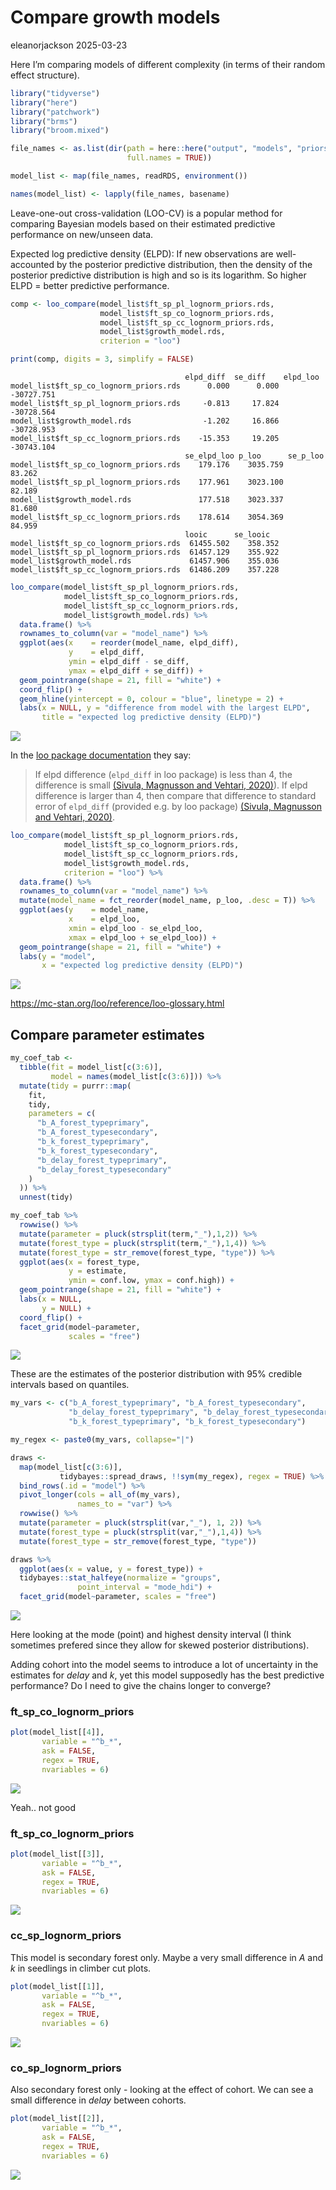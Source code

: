 # Compare growth models
eleanorjackson
2025-03-23

Here I’m comparing models of different complexity (in terms of their
random effect structure).

``` r
library("tidyverse")
library("here")
library("patchwork")
library("brms")
library("broom.mixed")
```

``` r
file_names <- as.list(dir(path = here::here("output", "models", "priors2"),
                          full.names = TRUE))

model_list <- map(file_names, readRDS, environment())

names(model_list) <- lapply(file_names, basename)
```

Leave-one-out cross-validation (LOO-CV) is a popular method for
comparing Bayesian models based on their estimated predictive
performance on new/unseen data.

Expected log predictive density (ELPD): If new observations are
well-accounted by the posterior predictive distribution, then the
density of the posterior predictive distribution is high and so is its
logarithm. So higher ELPD = better predictive performance.

``` r
comp <- loo_compare(model_list$ft_sp_pl_lognorm_priors.rds,
                    model_list$ft_sp_co_lognorm_priors.rds,
                    model_list$ft_sp_cc_lognorm_priors.rds,
                    model_list$growth_model.rds,
                    criterion = "loo")

print(comp, digits = 3, simplify = FALSE)
```

                                           elpd_diff  se_diff    elpd_loo  
    model_list$ft_sp_co_lognorm_priors.rds      0.000      0.000 -30727.751
    model_list$ft_sp_pl_lognorm_priors.rds     -0.813     17.824 -30728.564
    model_list$growth_model.rds                -1.202     16.866 -30728.953
    model_list$ft_sp_cc_lognorm_priors.rds    -15.353     19.205 -30743.104
                                           se_elpd_loo p_loo      se_p_loo  
    model_list$ft_sp_co_lognorm_priors.rds    179.176    3035.759     83.262
    model_list$ft_sp_pl_lognorm_priors.rds    177.961    3023.100     82.189
    model_list$growth_model.rds               177.518    3023.337     81.680
    model_list$ft_sp_cc_lognorm_priors.rds    178.614    3054.369     84.959
                                           looic      se_looic  
    model_list$ft_sp_co_lognorm_priors.rds  61455.502    358.352
    model_list$ft_sp_pl_lognorm_priors.rds  61457.129    355.922
    model_list$growth_model.rds             61457.906    355.036
    model_list$ft_sp_cc_lognorm_priors.rds  61486.209    357.228

``` r
loo_compare(model_list$ft_sp_pl_lognorm_priors.rds,
            model_list$ft_sp_co_lognorm_priors.rds,
            model_list$ft_sp_cc_lognorm_priors.rds,
            model_list$growth_model.rds) %>% 
  data.frame() %>% 
  rownames_to_column(var = "model_name") %>% 
  ggplot(aes(x    = reorder(model_name, elpd_diff), 
             y    = elpd_diff, 
             ymin = elpd_diff - se_diff, 
             ymax = elpd_diff + se_diff)) +
  geom_pointrange(shape = 21, fill = "white") +
  coord_flip() +
  geom_hline(yintercept = 0, colour = "blue", linetype = 2) +
  labs(x = NULL, y = "difference from model with the largest ELPD", 
       title = "expected log predictive density (ELPD)") 
```

![](figures/2025-01-20_compare-growth-models/unnamed-chunk-4-1.png)

In the [loo package
documentation](https://mc-stan.org/loo/articles/online-only/faq.html#how-to-use-cross-validation-for-model-selection-)
they say:

> If elpd difference (`elpd_diff` in loo package) is less than 4, the
> difference is small [(Sivula, Magnusson and Vehtari,
> 2020)](https://doi.org/10.48550/arXiv.2008.10296)). If elpd difference
> is larger than 4, then compare that difference to standard error of
> `elpd_diff` (provided e.g. by loo package) [(Sivula, Magnusson and
> Vehtari, 2020)](https://doi.org/10.48550/arXiv.2008.10296).

``` r
loo_compare(model_list$ft_sp_pl_lognorm_priors.rds,
            model_list$ft_sp_co_lognorm_priors.rds,
            model_list$ft_sp_cc_lognorm_priors.rds,
            model_list$growth_model.rds,
            criterion = "loo") %>% 
  data.frame() %>% 
  rownames_to_column(var = "model_name") %>% 
  mutate(model_name = fct_reorder(model_name, p_loo, .desc = T)) %>% 
  ggplot(aes(y    = model_name, 
             x    = elpd_loo, 
             xmin = elpd_loo - se_elpd_loo, 
             xmax = elpd_loo + se_elpd_loo)) +
  geom_pointrange(shape = 21, fill = "white") +
  labs(y = "model", 
       x = "expected log predictive density (ELPD)") 
```

![](figures/2025-01-20_compare-growth-models/unnamed-chunk-5-1.png)

https://mc-stan.org/loo/reference/loo-glossary.html

## Compare parameter estimates

``` r
my_coef_tab <-
  tibble(fit = model_list[c(3:6)],
         model = names(model_list[c(3:6)])) %>%
  mutate(tidy = purrr::map(
    fit,
    tidy,
    parameters = c(
      "b_A_forest_typeprimary",
      "b_A_forest_typesecondary",
      "b_k_forest_typeprimary",
      "b_k_forest_typesecondary",
      "b_delay_forest_typeprimary",
      "b_delay_forest_typesecondary"
    )
  )) %>%
  unnest(tidy)
```

``` r
my_coef_tab %>% 
  rowwise() %>% 
  mutate(parameter = pluck(strsplit(term,"_"),1,2)) %>% 
  mutate(forest_type = pluck(strsplit(term,"_"),1,4)) %>% 
  mutate(forest_type = str_remove(forest_type, "type")) %>% 
  ggplot(aes(x = forest_type, 
             y = estimate, 
             ymin = conf.low, ymax = conf.high)) +
  geom_pointrange(shape = 21, fill = "white") +
  labs(x = NULL,
       y = NULL) +
  coord_flip() +
  facet_grid(model~parameter, 
             scales = "free") 
```

![](figures/2025-01-20_compare-growth-models/unnamed-chunk-7-1.png)

These are the estimates of the posterior distribution with 95% credible
intervals based on quantiles.

``` r
my_vars <- c("b_A_forest_typeprimary", "b_A_forest_typesecondary",
             "b_delay_forest_typeprimary", "b_delay_forest_typesecondary",
             "b_k_forest_typeprimary", "b_k_forest_typesecondary")

my_regex <- paste0(my_vars, collapse="|")

draws <-
  map(model_list[c(3:6)],
           tidybayes::spread_draws, !!sym(my_regex), regex = TRUE) %>% 
  bind_rows(.id = "model") %>% 
  pivot_longer(cols = all_of(my_vars), 
               names_to = "var") %>% 
  rowwise() %>% 
  mutate(parameter = pluck(strsplit(var,"_"), 1, 2)) %>% 
  mutate(forest_type = pluck(strsplit(var,"_"),1,4)) %>% 
  mutate(forest_type = str_remove(forest_type, "type")) 

draws %>% 
  ggplot(aes(x = value, y = forest_type)) +
  tidybayes::stat_halfeye(normalize = "groups",
               point_interval = "mode_hdi") +
  facet_grid(model~parameter, scales = "free")
```

![](figures/2025-01-20_compare-growth-models/unnamed-chunk-8-1.png)

Here looking at the mode (point) and highest density interval (I think
sometimes prefered since they allow for skewed posterior distributions).

Adding cohort into the model seems to introduce a lot of uncertainty in
the estimates for *delay* and *k*, yet this model supposedly has the
best predictive performance? Do I need to give the chains longer to
converge?

### ft_sp_co_lognorm_priors

``` r
plot(model_list[[4]], 
       variable = "^b_*",
       ask = FALSE,
       regex = TRUE,
       nvariables = 6) 
```

![](figures/2025-01-20_compare-growth-models/unnamed-chunk-9-1.png)

Yeah.. not good

### ft_sp_co_lognorm_priors

``` r
plot(model_list[[3]], 
       variable = "^b_*",
       ask = FALSE,
       regex = TRUE,
       nvariables = 6) 
```

![](figures/2025-01-20_compare-growth-models/unnamed-chunk-10-1.png)

### cc_sp_lognorm_priors

This model is secondary forest only. Maybe a very small difference in
*A* and *k* in seedlings in climber cut plots.

``` r
plot(model_list[[1]], 
       variable = "^b_*",
       ask = FALSE,
       regex = TRUE,
       nvariables = 6) 
```

![](figures/2025-01-20_compare-growth-models/unnamed-chunk-11-1.png)

### co_sp_lognorm_priors

Also secondary forest only - looking at the effect of cohort. We can see
a small difference in *delay* between cohorts.

``` r
plot(model_list[[2]], 
       variable = "^b_*",
       ask = FALSE,
       regex = TRUE,
       nvariables = 6) 
```

![](figures/2025-01-20_compare-growth-models/unnamed-chunk-12-1.png)
